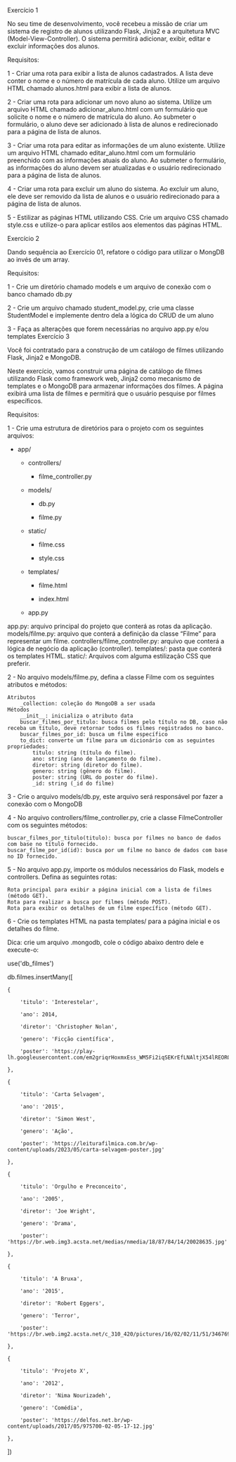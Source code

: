  Exercício 1

No seu time de desenvolvimento, você recebeu a missão de criar um sistema de registro de alunos utilizando Flask, Jinja2 e a arquitetura MVC (Model-View-Controller). O sistema permitirá adicionar, exibir, editar e excluir informações dos alunos.

Requisitos:

1 - Criar uma rota para exibir a lista de alunos cadastrados. A lista deve conter o nome e o número de matrícula de cada aluno. Utilize um arquivo HTML chamado alunos.html para exibir a lista de alunos.

2 - Criar uma rota para adicionar um novo aluno ao sistema. Utilize um arquivo HTML chamado adicionar_aluno.html com um formulário que solicite o nome e o número de matrícula do aluno. Ao submeter o formulário, o aluno deve ser adicionado à lista de alunos e redirecionado para a página de lista de alunos.

3 - Criar uma rota para editar as informações de um aluno existente. Utilize um arquivo HTML chamado editar_aluno.html com um formulário preenchido com as informações atuais do aluno. Ao submeter o formulário, as informações do aluno devem ser atualizadas e o usuário redirecionado para a página de lista de alunos.

4 - Criar uma rota para excluir um aluno do sistema. Ao excluir um aluno, ele deve ser removido da lista de alunos e o usuário redirecionado para a página de lista de alunos.

5 - Estilizar as páginas HTML utilizando CSS. Crie um arquivo CSS chamado style.css e utilize-o para aplicar estilos aos elementos das páginas HTML.

 Exercício 2

Dando sequência ao Exercício 01, refatore o código para utilizar o MongDB ao invés de um array.

Requisitos:

1 - Crie um diretório chamado models e um arquivo de conexão com o banco chamado db.py

2 - Crie um arquivo chamado student_model.py, crie uma classe StudentModel e implemente dentro dela a lógica do CRUD de um aluno

3 - Faça as alterações que forem necessárias no arquivo app.py e/ou templates
Exercício 3

Você foi contratado para a construção de um catálogo de filmes utilizando Flask, Jinja2 e MongoDB.

Neste exercício, vamos construir uma página de catálogo de filmes utilizando Flask como framework web, Jinja2 como mecanismo de templates e o MongoDB para armazenar informações dos filmes. A página exibirá uma lista de filmes e permitirá que o usuário pesquise por filmes específicos.

Requisitos:

1 - Crie uma estrutura de diretórios para o projeto com os seguintes arquivos:

- app/

  - controllers/

    - filme_controller.py

  - models/

    - db.py

    - filme.py

  - static/

    - filme.css

    - style.css

  - templates/

    - filme.html

    - index.html

  - app.py

app.py: arquivo principal do projeto que conterá as rotas da aplicação. models/filme.py: arquivo que conterá a definição da classe “Filme” para representar um filme. controllers/filme_controller.py: arquivo que conterá a lógica de negócio da aplicação (controller). templates/: pasta que conterá os templates HTML. static/: Arquivos com alguma estilização CSS que preferir.

2 - No arquivo models/filme.py, defina a classe Filme com os seguintes atributos e métodos:

    Atributos
        _collection: coleção do MongoDB a ser usada
    Métodos
        __init__: inicializa o atributo data
        buscar_filmes_por_titulo: busca filmes pelo título no DB, caso não receba um título, deve retornar todos os filmes registrados no banco.
        buscar_filmes_por_id: busca um filme específico
        to_dict: converte um filme para um dicionário com as seguintes propriedades:
            titulo: string (título do filme).
            ano: string (ano de lançamento do filme).
            diretor: string (diretor do filme).
            genero: string (gênero do filme).
            poster: string (URL do poster do filme).
            _id: string (_id do filme)

3 - Crie o arquivo models/db.py, este arquivo será responsável por fazer a conexão com o MongoDB

4 - No arquivo controllers/filme_controller.py, crie a classe FilmeController com os seguintes métodos:

    buscar_filmes_por_titulo(titulo): busca por filmes no banco de dados com base no título fornecido.
    buscar_filme_por_id(id): busca por um filme no banco de dados com base no ID fornecido.

5 - No arquivo app.py, importe os módulos necessários do Flask, models e controllers. Defina as seguintes rotas:

    Rota principal para exibir a página inicial com a lista de filmes (método GET).
    Rota para realizar a busca por filmes (método POST).
    Rota para exibir os detalhes de um filme específico (método GET).

6 - Crie os templates HTML na pasta templates/ para a página inicial e os detalhes do filme.

Dica: crie um arquivo .mongodb, cole o código abaixo dentro dele e execute-o:

use('db_filmes')

db.filmes.insertMany([

    {

        'titulo': 'Interestelar',

        'ano': 2014,

        'diretor': 'Christopher Nolan',

        'genero': 'Ficção científica',

        'poster': 'https://play-lh.googleusercontent.com/em2griqrHoxmxEss_WM5Fi2iqSEKrEfLNAltjX54lREOR0nz0du__KuSi2bA_YNjS4w'

    },

    {

        'titulo': 'Carta Selvagem',

        'ano': '2015',

        'diretor': 'Simon West',

        'genero': 'Ação',

        'poster': 'https://leiturafilmica.com.br/wp-content/uploads/2023/05/carta-selvagem-poster.jpg'

    },

    {

        'titulo': 'Orgulho e Preconceito',

        'ano': '2005',

        'diretor': 'Joe Wright',

        'genero': 'Drama',

        'poster': 'https://br.web.img3.acsta.net/medias/nmedia/18/87/84/14/20028635.jpg'

    },

    {

        'titulo': 'A Bruxa',

        'ano': '2015',

        'diretor': 'Robert Eggers',

        'genero': 'Terror',

        'poster': 'https://br.web.img2.acsta.net/c_310_420/pictures/16/02/02/11/51/346769.jpg'

    },

    {

        'titulo': 'Projeto X',

        'ano': '2012',

        'diretor': 'Nima Nourizadeh',

        'genero': 'Comédia',

        'poster': 'https://delfos.net.br/wp-content/uploads/2017/05/975700-02-05-17-12.jpg'

    },

])

